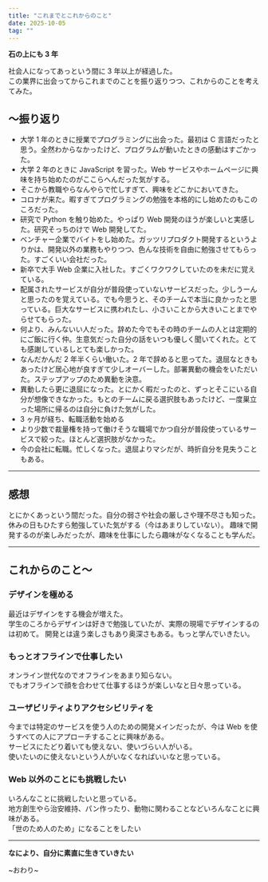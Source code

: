 ```yaml
---
title: "これまでとこれからのこと"
date: 2025-10-05
tag: ""
---
```


**石の上にも 3 年**

社会人になってあっという間に 3 年以上が経過した。  
この業界に出会ってからこれまでのことを振り返りつつ、これからのことを考えてみた。

## 〜振り返り

- 大学 1 年のときに授業でプログラミングに出会った。最初は C 言語だったと思う。全然わからなかったけど、プログラムが動いたときの感動はすごかった。
- 大学 2 年のときに JavaScript を習った。Web サービスやホームページに興味を持ち始めたのがここらへんだった気がする。
- そこから教職やらなんやらで忙しすぎて、興味をどこかにおいてきた。
- コロナが来た。暇すぎてプログラミングの勉強を本格的にし始めたのもこのころだった。
- 研究で Python を触り始めた。やっぱり Web 開発のほうが楽しいと実感した。研究そっちのけで Web 開発してた。
- ベンチャー企業でバイトをし始めた。ガッツリプロダクト開発するというよりかは、開発以外の業務もやりつつ、色んな技術を自由に勉強させてもらった。すごくいい会社だった。
- 新卒で大手 Web 企業に入社した。すごくワクワクしていたのを未だに覚えている。
- 配属されたサービスが自分が普段使っていないサービスだった。少しうーんと思ったのを覚えている。でも今思うと、そのチームで本当に良かったと思っている。巨大なサービスに携われたし、小さいことから大きいことまでやらせてもらった。
- 何より、みんないい人だった。辞めた今でもその時のチームの人とは定期的にご飯に行く仲。生意気だった自分の話をいつも優しく聞いてくれた。とても感謝しているしとても楽しかった。
- なんだかんだ 2 年半くらい働いた。2 年で辞めると思ってた。退屈なときもあったけど居心地が良すぎて少しオーバーした。部署異動の機会をいただいた。ステップアップのため異動を決意。
- 異動したら更に退屈になった。とにかく暇だったのと、ずっとそこにいる自分が想像できなかった。もとのチームに戻る選択肢もあったけど、一度巣立った場所に帰るのは自分に負けた気がした。
- 3 ヶ月が経ち、転職活動を始める
- より少数で裁量権を持って働けそうな職場でかつ自分が普段使っているサービスで絞った。ほとんど選択肢がなかった。
- 今の会社に転職。忙しくなった。退屈よりマシだが、時折自分を見失うこともある。

---

## 感想

とにかくあっという間だった。自分の弱さや社会の厳しさや理不尽さも知った。
休みの日もひたすら勉強していた気がする（今はあまりしていない）。
趣味で開発するのが楽しみだったが、趣味を仕事にしたら趣味がなくなることも学んだ。

---

## これからのこと〜

### デザインを極める

最近はデザインをする機会が増えた。  
学生のころからデザインは好きで勉強していたが、実際の現場でデザインするのは初めて。
開発とは違う楽しさもあり奥深さもある。もっと学んでいきたい。

### もっとオフラインで仕事したい

オンライン世代なのでオフラインをあまり知らない。  
でもオフラインで顔を合わせて仕事するほうが楽しいなと日々思っている。

### ユーザビリティよりアクセシビリティを

今までは特定のサービスを使う人のための開発メインだったが、今は Web を使うすべての人にアプローチすることに興味がある。  
サービスにたどり着いても使えない、使いづらい人がいる。  
使いたいのに使えないという人がいなくなればいいなと思っている。

### Web 以外のことにも挑戦したい

いろんなことに挑戦したいと思っている。  
地方創生やら治安維持、パン作ったり、動物に関わることなどいろんなことに興味がある。  
「世のため人のため」になることをしたい

---

**なにより、自分に素直に生きていきたい**

~おわり~

